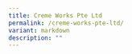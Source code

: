 ```yaml
---
title: Creme Works Pte Ltd
permalink: /creme-works-pte-ltd/
variant: markdown
description: ""
---
```

